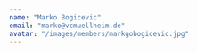```yaml
---
name: "Marko Bogicevic"
email: "marko@vcmuellheim.de"
avatar: "/images/members/markgobogicevic.jpg"
---
```

